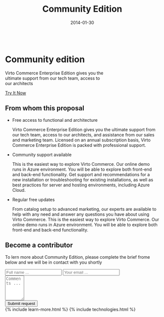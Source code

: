 ﻿---
layout: post
title: Community Edition
description: Community Edition
date: 2014-01-30
permalink: /pages/community-edition
tags : 
- enterprise
- commerce
---
<div class="slider">
	<img alt="" src="/Content/images/bg-community.jpg" class="slider-bg">
	<div class="responsive">
		<div class="slider-info">
			<h1 class="slider-title">Community edition</h1>
			<p class="slider-descr">
				Virto Commerce Enterprise Edition gives you the <br>
				ultimate support from our tech team, access to <br>
				our architects
			</p>
			<a class="button fill" href="/try-now">Try It Now</a>
		</div>
	</div>
</div>
<article role="main" class="main">
	<!-- Proposal -->
	<div class="proposal __responsive">
		<h2 class="title">From whom this proposal</h2>
		<ul class="list">
			<li class="list-item access">
				<div class="proposal-ico"></div>
				<p class="proposal-title">Free access to functional and architecture</p>
				<p class="proposal-descr">
					Virto Commerce Enterprise Edition gives you the ultimate support from our tech team, access to our architects, and assistance from our sales and marketing team.
					Licensed on an annual subscription basis, Virto Commerce Enterprise Edition is packed with professional support.
				</p>
			</li>
			<li class="list-item community">
				<div class="proposal-ico"></div>
				<p class="proposal-title">Community support available</p>
				<p class="proposal-descr">
					This is the easiest way to explore Virto Commerce. Our online demo runs in Azure
					environment. You will be able to explore both front-end and back-end functionality. Get support and recommendations for a new installation or troubleshooting for
					existing installations, as well as best practices for server and hosting environments,
					including Azure Cloud.
				</p>
			</li>
			<li class="list-item updates">
				<div class="proposal-ico"></div>
				<p class="proposal-title">Regular free updates</p>
				<p class="proposal-descr">From catalog setup to advanced marketing, our experts are available to help with any need and answer any questions you have about using Virto Commerce. This is the easiest way to explore Virto Commerce. Our online demo runs in Azure environment. You will be able to explore both front-end and back-end functionality.</p>
			</li>
		</ul>
	</div>
	<!-- Prices -->
	<div class="prices clearfix">
		<h2 class="title">Become a contributor </h2>
		<div class="responsive">
			<div class="price-descr">
				<p>
					To lern more about Community Edition,
					please complete the brief frome below and
					we will be in contact with you shortly
				</p>
			</div>
			<div class="price-form clearfix">
				<div class="control-group">
					<input type="text" placeholder="Full name ..." class="form-input">
					<input type="text" placeholder="Your email ..." class="form-input">
				</div>
				<div class="control-group">
					<textarea placeholder="Comments ..." rows="5" cols="5" id="" name="" class="form-text"></textarea>
				</div>
				<button class="button fill">Submit request</button>
			</div>
		</div>
	</div>
	{% include learn-more.html %}
	{% include technologies.html %}
</article>